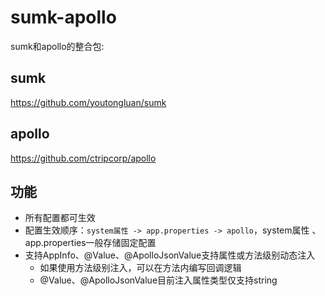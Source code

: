 # sumk-apollo
sumk和apollo的整合包:

## sumk
https://github.com/youtongluan/sumk

## apollo
https://github.com/ctripcorp/apollo

## 功能
- 所有配置都可生效
- 配置生效顺序：`system属性 -> app.properties -> apollo`，system属性 、app.properties一般存储固定配置
- 支持AppInfo、@Value、@ApolloJsonValue支持属性或方法级别动态注入
    - 如果使用方法级别注入，可以在方法内编写回调逻辑
    - @Value、@ApolloJsonValue目前注入属性类型仅支持string